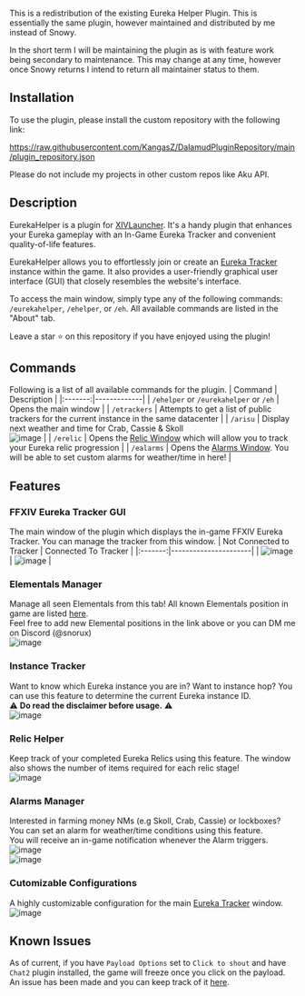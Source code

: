 This is a redistribution of the existing Eureka Helper Plugin. This is essentially the same plugin, however maintained and distributed by me instead of Snowy.

In the short term I will be maintaining the plugin as is with feature work being secondary to maintenance. This may change at any time, however once Snowy returns I intend to return all maintainer status to them.

## Installation

To use the plugin, please install the custom repository with the following link:

https://raw.githubusercontent.com/KangasZ/DalamudPluginRepository/main/plugin_repository.json

Please do not include my projects in other custom repos like Aku API.

## Description
EurekaHelper is a plugin for [XIVLauncher](https://goatcorp.github.io/). It's a handy plugin that enhances your Eureka gameplay with an In-Game Eureka Tracker and convenient quality-of-life features.

EurekaHelper allows you to effortlessly join or create an [Eureka Tracker](https://ffxiv-eureka.com/) instance within the game. It also provides a user-friendly graphical user interface (GUI) that closely resembles the website's interface.

To access the main window, simply type any of the following commands: `/eurekahelper`, `/ehelper`, or `/eh`. All available commands are listed in the "About" tab.  

Leave a star ⭐ on this repository if you have enjoyed using the plugin!

## Commands
Following is a list of all available commands for the plugin.
| Command | Description |
|:-------:|-------------|
| `/ehelper` or `/eurekahelper` or `/eh` | Opens the main window |
| `/etrackers` | Attempts to get a list of public trackers for the current instance in the same datacenter |
| `/arisu` | Display next weather and time for Crab, Cassie & Skoll<br>![image](https://github.com/snooooowy/EurekaHelper/assets/34697265/0b8d6af7-cf68-40c2-972c-dd194dd43c2a) |
| `/erelic` | Opens the [Relic Window](#relic-window) which will allow you to track your Eureka relic progression |
| `/ealarms` | Opens the [Alarms Window](#alarms-window). You will be able to set custom alarms for weather/time in here! |

## Features
### FFXIV Eureka Tracker GUI
The main window of the plugin which displays the in-game FFXIV Eureka Tracker. You can manage the tracker from this window.
| Not Connected to Tracker | Connected To Tracker |
|:-------:|----------------------|
| ![image](https://github.com/snooooowy/EurekaHelper/assets/34697265/b3b3ef48-407c-4cd6-be35-6f421e5a5b14) | ![image](https://github.com/snooooowy/EurekaHelper/assets/34697265/1ff96e27-5216-4059-8648-38845dbf0943) |

### Elementals Manager
Manage all seen Elementals from this tab! All known Elementals position in game are listed [here](https://github.com/snooooowy/EurekaHelper/issues/13).  
Feel free to add new Elemental positions in the link above or you can DM me on Discord (@snorux)  
![image](https://github.com/snooooowy/EurekaHelper/assets/34697265/5655c0f7-7df5-44ba-846c-58f87d542429)

### Instance Tracker
Want to know which Eureka instance you are in? Want to instance hop? You can use this feature to determine the current Eureka instance ID.  
⚠️ **Do read the disclaimer before usage.** ⚠️  
![image](https://github.com/snooooowy/EurekaHelper/assets/34697265/0a321213-5bd0-47c2-8727-21ef97c98ca2)

### Relic Helper
Keep track of your completed Eureka Relics using this feature. The window also shows the number of items required for each relic stage!  
![image](https://github.com/snooooowy/EurekaHelper/assets/34697265/36b6f09c-596b-48fb-a978-ae912b94efe8)

### Alarms Manager
Interested in farming money NMs (e.g Skoll, Crab, Cassie) or lockboxes? You can set an alarm for weather/time conditions using this feature.  
You will receive an in-game notification whenever the Alarm triggers.  
![image](https://github.com/snooooowy/EurekaHelper/assets/34697265/ae7e7c57-6ac2-4848-bf59-9991eaa57867)  
![image](https://github.com/snooooowy/EurekaHelper/assets/34697265/64460d46-f3ff-4ba9-b960-26533f3cb494)

### Cutomizable Configurations
A highly customizable configuration for the main [Eureka Tracker](#ffxiv-eureka-tracker-gui) window.  
![image](https://user-images.githubusercontent.com/34697265/235935187-97466b2a-7d35-485d-aee0-23f5da3d0955.png)

## Known Issues
As of current, if you have `Payload Options` set to `Click to shout` and have `Chat2` plugin installed, the game will freeze once you click on the payload.  
An issue has been made and you can keep track of it [here](https://github.com/ascclemens/plugin-issues/issues/60).